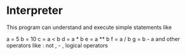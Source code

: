 # Interpreter
This program can understand and execute simple statements like

a = 5
b = 10
c = a < b
d = a * b
e = a ** b
f = a / b
g = b - a
and other operators like : not , - , logical operators 
